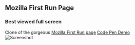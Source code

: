 ## Mozilla First Run Page
### Best viewed full screen

Clone of the gorgeous [Mozilla First Run page](https://www.mozilla.org/en-US/firefox/54.0/firstrun/)
[Code Pen Demo](https://codepen.io/GavinMichael/full/bRBWEv/)
![Screenshot](http://i.imgur.com/LjuYNMy.png)
